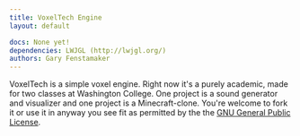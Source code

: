 ```yaml
---
title: VoxelTech Engine
layout: default

docs: None yet!
dependencies: LWJGL (http://lwjgl.org/)
authors: Gary Fenstamaker
---
```


VoxelTech is a simple voxel engine. Right now it's a purely academic, made for two classes at Washington College. One project is a sound generator and visualizer and one project is a Minecraft-clone. You're welcome to fork it or use it in anyway you see fit as permitted by the the [GNU General Public License](http://www.gnu.org/copyleft/gpl.html "GPL v3").
